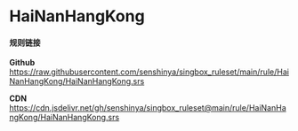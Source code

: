 # HaiNanHangKong

#### 规则链接

**Github**
https://raw.githubusercontent.com/senshinya/singbox_ruleset/main/rule/HaiNanHangKong/HaiNanHangKong.srs

**CDN**
https://cdn.jsdelivr.net/gh/senshinya/singbox_ruleset@main/rule/HaiNanHangKong/HaiNanHangKong.srs